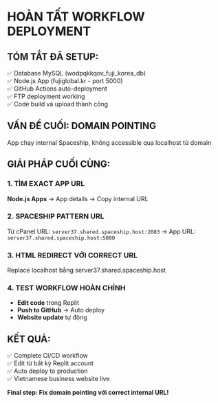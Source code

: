 # HOÀN TẤT WORKFLOW DEPLOYMENT

## TÓM TẮT ĐÃ SETUP:
✅ Database MySQL (wodpqkkqov_fuji_korea_db)  
✅ Node.js App (fujiglobal.kr - port 5000)  
✅ GitHub Actions auto-deployment  
✅ FTP deployment working  
✅ Code build và upload thành công  

## VẤN ĐỀ CUỐI: DOMAIN POINTING
App chạy internal Spaceship, không accessible qua localhost từ domain

## GIẢI PHÁP CUỐI CÙNG:

### 1. TÌM EXACT APP URL
**Node.js Apps** → App details → Copy internal URL

### 2. SPACESHIP PATTERN URL
Từ cPanel URL: `server37.shared.spaceship.host:2083`
→ App URL: `server37.shared.spaceship.host:5000`

### 3. HTML REDIRECT VỚI CORRECT URL
Replace localhost bằng server37.shared.spaceship.host

### 4. TEST WORKFLOW HOÀN CHỈNH
- **Edit code** trong Replit
- **Push to GitHub** → Auto deploy
- **Website update** tự động

## KẾT QUẢ:
✅ Complete CI/CD workflow  
✅ Edit từ bất kỳ Replit account  
✅ Auto deploy to production  
✅ Vietnamese business website live  

**Final step: Fix domain pointing với correct internal URL!**